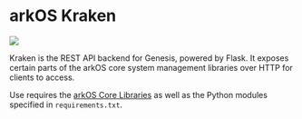 # arkOS Kraken
![](https://travis-ci.org/arkOScloud/kraken.svg?branch=master) 

Kraken is the REST API backend for Genesis, powered by Flask. It exposes certain parts of the arkOS core system management libraries over HTTP for clients to access.

Use requires the [arkOS Core Libraries](https://git.coderouge.co/arkOS/core) as well as the Python modules specified in `requirements.txt`.
